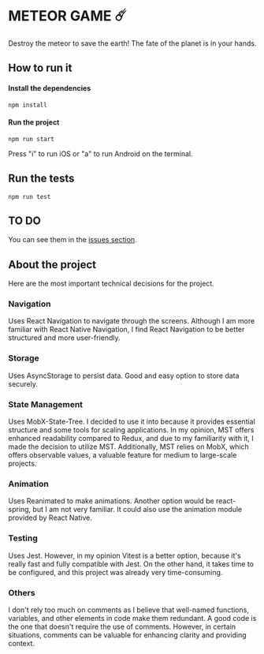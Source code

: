 # METEOR GAME ☄️

Destroy the meteor to save the earth! The fate of the planet is in your hands.

## How to run it

#### Install the dependencies

    npm install

#### Run the project

    npm run start

Press "i" to run iOS or "a" to run Android on the terminal.

## Run the tests

    npm run test

## TO DO

You can see them in the [issues section](https://github.com/agestaun/meteor/issues?q=is%3Aissue).

## About the project

Here are the most important technical decisions for the project.

### Navigation

Uses React Navigation to navigate through the screens. Although I am more familiar with React Native Navigation, I find React Navigation to be better structured and more user-friendly.

### Storage

Uses AsyncStorage to persist data. Good and easy option to store data securely.

### State Management

Uses MobX-State-Tree. I decided to use it into because it provides essential structure and some tools for scaling applications. In my opinion, MST offers enhanced readability compared to Redux, and due to my familiarity with it, I made the decision to utilize MST. Additionally, MST relies on MobX, which offers observable values, a valuable feature for medium to large-scale projects.

### Animation

Uses Reanimated to make animations. Another option would be react-spring, but I am not very familiar. It could also use the animation module provided by React Native.

### Testing

Uses Jest. However, in my opinion Vitest is a better option, because it's really fast and fully compatible with Jest. On the other hand, it takes time to be configured, and this project was already very time-consuming.

### Others

I don't rely too much on comments as I believe that well-named functions, variables, and other elements in code make them redundant. A good code is the one that doesn't require the use of comments.
However, in certain situations, comments can be valuable for enhancing clarity and providing context.
